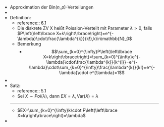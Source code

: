 - Approximation der $\text{Bin}\left(n,p\right)$-Verteilungen
-
- Definition:
	- reference:: 6.1
	- Die diskrete ZV X heißt Poission-Verteilt mit Parameter $\lambda>0$, falls $P\left(\left\lbrace X=k\right\rbrace\right)=e^{-\lambda}\cdot\frac{\lambda^{k}}{k!},k\in\mathbb{N}_0$
	- Bemerkung
		- $$\sum_{k=0}^{\infty}P\left(\left\lbrace X=k\right\rbrace\right)=\sum_{k=0}^{\infty}e^{-\lambda}\cdot\frac{\lambda^{k}}{k^{i}}=e^{-\lambda}\cdot\sum_{k=0}^{\infty}\frac{\lambda^{k}}{k!}=e^{-\lambda}\cdot e^{\lambda}=1$$
-
- Satz:
	- reference:: 5.1
	- Sei $X\sim Poi\left(\lambda\right)$, dann $EX=\lambda,\text{Var}\left(X\right)=\lambda$
	- ---
	- $EX=\sum_{k=0}^{\infty}k\cdot P\left(\left\lbrace X=k\right\rbrace\right)=\lambda$
-